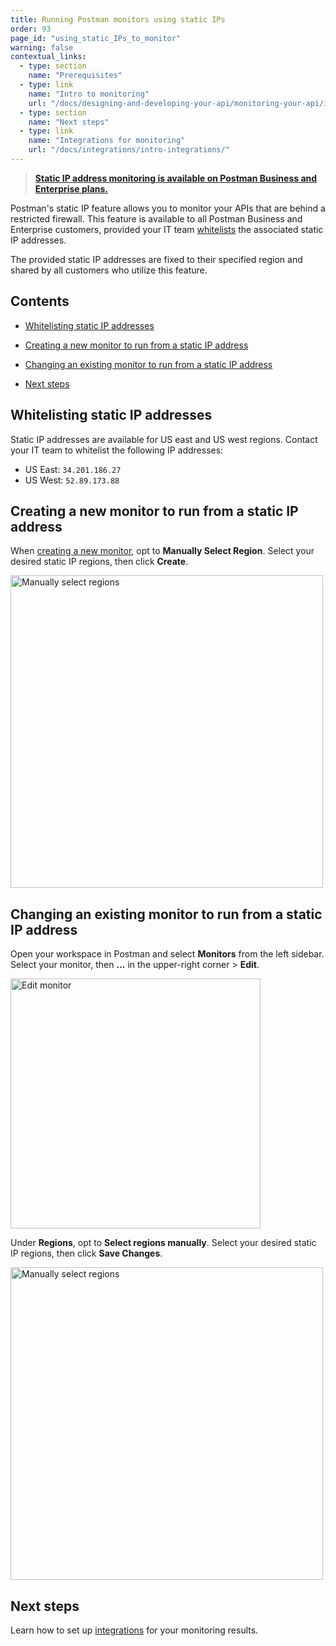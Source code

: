 ```yaml
---
title: Running Postman monitors using static IPs
order: 93
page_id: "using_static_IPs_to_monitor"
warning: false
contextual_links:
  - type: section
    name: "Prerequisites"
  - type: link
    name: "Intro to monitoring"
    url: "/docs/designing-and-developing-your-api/monitoring-your-api/intro-monitors/"
  - type: section
    name: "Next steps"
  - type: link
    name: "Integrations for monitoring"
    url: "/docs/integrations/intro-integrations/"
---
```


> __[Static IP address monitoring is available on Postman Business and Enterprise plans.](https://www.postman.com/pricing)__

Postman's static IP feature allows you to monitor your APIs that are behind a restricted firewall. This feature is available to all Postman Business and Enterprise customers, provided your IT team [whitelists](#whitelisting-static-ip-addresses) the associated static IP addresses.

The provided static IP addresses are fixed to their specified region and shared by all customers who utilize this feature.

## Contents

* [Whitelisting static IP addresses](#whitelisting-static-ip-addresses)

* [Creating a new monitor to run from a static IP address](#creating-a-new-monitor-to-run-from-a-static-ip-address)

* [Changing an existing monitor to run from a static IP address](#changing-an-existing-monitor-to-run-from-a-static-ip-address)

* [Next steps](#next-steps)

## Whitelisting static IP addresses

Static IP addresses are available for US east and US west regions. Contact your IT team to whitelist the following IP addresses:

* US East: `34.201.186.27`
* US West: `52.89.173.88`

## Creating a new monitor to run from a static IP address

When [creating a new monitor](/docs/designing-and-developing-your-api/monitoring-your-api/setting-up-monitor/#creating-a-monitor), opt to **Manually Select Region**. Select your desired static IP regions, then click **Create**.

<img src="https://assets.postman.com/postman-docs/monitor-manually-select-region.jpg" height="500px" alt="Manually select regions"/>

## Changing an existing monitor to run from a static IP address

Open your workspace in Postman and select **Monitors** from the left sidebar. Select your monitor, then **...** in the upper-right corner > **Edit**. 

<img src="https://assets.postman.com/postman-docs/select-edit-monitor.jpg" width="400px" alt="Edit monitor"/>

Under **Regions**, opt to **Select regions manually**. Select your desired static IP regions, then click **Save Changes**.

<img src="https://assets.postman.com/postman-docs/monitor-manually-select-region.jpg" height="500px" alt="Manually select regions"/>

## Next steps

Learn how to set up [integrations](/docs/integrations/intro-integrations/) for your monitoring results.
